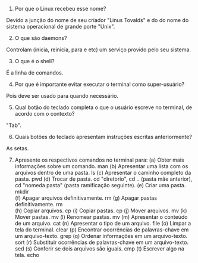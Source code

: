 ﻿1. Por que o Linux recebeu esse nome?

Devido a junção do nome de seu criador "Linus Tovalds" e do do nome do sistema operacional de grande porte "Unix".

2. O que são daemons?

Controlam (inicia, reinicia, para e etc) um serviço provido pelo seu sistema.

3. O que é o shell?

É a linha de comandos.

4. Por que é importante evitar executar o terminal como super-usuário?

Pois deve ser usado para quando necessário.

5. Qual botão do teclado completa o que o usuário escreve no terminal, de acordo com o contexto?

"Tab".

6. Quais botões do teclado apresentam instruções escritas anteriormente?

As setas. 

7. Apresente os respectivos comandos no terminal para:
  (a) Obter mais informações sobre um comando.
	man
  (b) Apresentar uma lista com os arquivos dentro de uma pasta.
	ls
  (c) Apresentar o caminho completo da pasta.
	pwd
  (d) Trocar de pasta.
	cd "diretorio", cd .. (pasta mãe anterior), cd "nomeda pasta" (pasta ramificação seguinte).
  (e) Criar uma pasta.
	mkdir  
  (f) Apagar arquivos definitivamente.
	rm
  (g) Apagar pastas definitivamente.
	rm	  
  (h) Copiar arquivos.
	cp
  (i) Copiar pastas.
	cp
  (j) Mover arquivos.
	mv
  (k) Mover pastas.
	mv
  (l) Renomear pastas.
	mv
  (m) Apresentar o conteúdo de um arquivo.
	cat
  (n) Apresentar o tipo de um arquivo.
	file
  (o) Limpar a tela do terminal.
	clear
  (p) Encontrar ocorrências de palavras-chave em um arquivo-texto.
	grep
  (q) Ordenar informações em um arquivo-texto.
	sort
  (r) Substituir ocorrências de palavras-chave em um arquivo-texto.
	sed
  (s) Conferir se dois arquivos são iguais.
	cmp
  (t) Escrever algo na tela.
	echo
